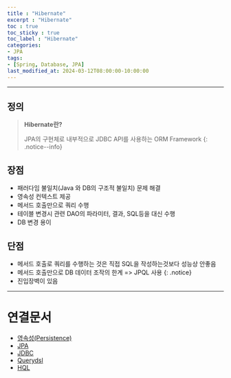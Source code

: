 ```yaml
---
title : "Hibernate"
excerpt : "Hibernate"
toc : true
toc_sticky : true
toc_label : "Hibernate"
categories:
- JPA
tags:
- [Spring, Database, JPA]
last_modified_at: 2024-03-12T08:00:00-10:00:00
---
```

  
---
  
## 정의
> **Hibernate란?**  
>
> JPA의 구현체로 내부적으로 JDBC API를 사용하는 ORM Framework 
{: .notice--info}  
  
## 장점
- 패러다임 불일치(Java 와 DB의 구조적 불일치) 문제 해결
- 영속성 컨텍스트 제공
- 메서드 호출만으로 쿼리 수행
- 테이블 변경시 관련 DAO의 파라미터, 결과, SQL등을 대신 수행
- DB 변경 용이
  
## 단점
- 메서드 호출로 쿼리를 수행하는 것은 직접 SQL을 작성하는것보다 성능상 안좋음
- 메서드 호출만으로 DB 데이터 조작의 한계 => JPQL 사용 
{: .notice}  
- 진입장벽이 있음

---
  
# 연결문서
- [영속성(Persistence)](../../servercommon/servercommon-영속성(Persistence))
- [JPA](../../jpa/jpa-JPA)
- [JDBC](../../servercommon/servercommon-JDBC)
- [Querydsl](../../jpa/jpa-Querydsl)
- [HQL](../../jpa/jpa-HQL)